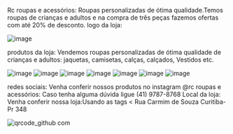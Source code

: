 Rc roupas e acessórios:
Roupas personalizadas de ótima qualidade.Temos roupas de crianças e adultos e na compra de três peças fazemos ofertas com até 20% de desconto.
logo da loja:

![image](https://user-images.githubusercontent.com/113630328/194382460-303908f8-c4a5-4c9a-a17a-d23264ce98ac.png)

produtos da loja:
Vendemos roupas personalizadas de ótima qualidade de crianças e adultos:
jaquetas, 
camisetas,
calças,
calçados,
Vestidos etc.

![image](https://user-images.githubusercontent.com/113630328/194384147-7e44e4eb-73d4-4199-8cd0-a94547d5a4ad.png)
![image](https://user-images.githubusercontent.com/113630328/194384230-88491397-e362-430e-8746-2681241b0e31.png)
![image](https://user-images.githubusercontent.com/1136tres30328/194384264-8b218759-c001-4802-b8dd-828eef418373.png)
![image](https://user-images.githubusercontent.com/113630328/194384304-23a13e29-f728-404c-8c64-8cb7762b0393.png)
![image](https://user-images.githubusercontent.com/113630328/194384337-f668fa1b-a779-4f08-8206-89247270b602.png)
![image](https://user-images.githubusercontent.com/113630328/197025080-16f71f34-4736-4dea-bc99-0e7ccdc75499.png)
![image](https://user-images.githubusercontent.com/113630328/197032180-fc09dbaf-c27c-44d2-b1c0-6ffbe24350c1.png)

redes sociais:
Venha conferir nossos produtos no instagram @rc roupas e acessórios:
Caso tenha alguma dúvida ligue
(41) 9787-8768
Local da loja:
Venha conferir nossa loja:Usando as tags <
Rua Carmim de Souza
Curitiba-Pr 348


![qrcode_github com](https://user-images.githubusercontent.com/113630328/202516047-9ad3e1fd-9120-4f56-9ead-5800793d424e.png)
